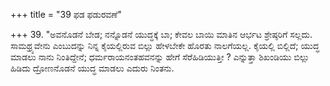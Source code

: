 +++
title = "39 ಫಡ ಫಡುರವಣೆ"

+++
39.  "ಅವನೊಡನೆ ಬೇಡ; ನನ್ನೊಡನೆ ಯುದ್ಧಕ್ಕೆ ಬಾ; ಕೇವಲ ಬಾಯಿ ಮಾತಿನ ಆರ್ಭಟ ಶ್ರೇಷ್ಠರಿಗೆ ಸಲ್ಲದು.  ಸಾಮಥ್ರ್ಯವೇನು ಎಂಬುದನ್ನು ನಿನ್ನ ಕೈಯಲ್ಲಿರುವ ಬಿಲ್ಲು ಹೇಳಬೇಕೇ ಹೊರತು ನಾಲಗೆಯಲ್ಲ.  ಕೈಯಲ್ಲಿ ಬಿಲ್ಲಿದೆ; ಯುದ್ಧ ಮಾಡಲು ನಾನು ನಿಂತಿದ್ದೇನೆ;  ಧರ್ಮರಾಯನಂತಹವನನ್ನು ಹೇಗೆ ಸೆರೆಹಿಡಿಯುತ್ತೀ ? ಎನ್ನುತ್ತಾ ಶಿಖಂಡಿಯು ಬಿಲ್ಲು ಹಿಡಿದು ದ್ರೋಣನೊಡನೆ ಯುದ್ಧ ಮಾಡಲು ಎದುರು ನಿಂತನು.